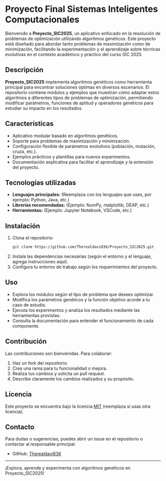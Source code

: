 # Proyecto Final Sistemas Inteligentes Computacionales

Bienvenido a **Proyecto_SIC2025**, un aplicativo enfocado en la resolución de problemas de optimización utilizando algoritmos genéticos. Este proyecto está diseñado para abordar tanto problemas de maximización como de minimización, facilitando la experimentación y el aprendizaje sobre técnicas evolutivas en el contexto académico y práctico del curso SIC 2025.

## Descripción

**Proyecto_SIC2025** implementa algoritmos genéticos como herramienta principal para encontrar soluciones óptimas en diversos escenarios. El repositorio contiene módulos y ejemplos que muestran cómo adaptar estos algoritmos a diferentes tipos de problemas de optimización, permitiendo modificar parámetros, funciones de aptitud y operadores genéticos para estudiar su impacto en los resultados.

## Características

- Aplicativo modular basado en algoritmos genéticos.
- Soporte para problemas de maximización y minimización.
- Configuración flexible de parámetros evolutivos (población, mutación, cruza, etc.).
- Ejemplos prácticos y plantillas para nuevos experimentos.
- Documentación explicativa para facilitar el aprendizaje y la extensión del proyecto.

## Tecnologías utilizadas

- **Lenguajes principales:** (Reemplaza con los lenguajes que uses, por ejemplo: Python, Java, etc.)
- **Librerías recomendadas:** (Ejemplo: NumPy, matplotlib, DEAP, etc.)
- **Herramientas:** (Ejemplo: Jupyter Notebook, VSCode, etc.)

## Instalación

1. Clona el repositorio:
   ```bash
   git clone https://github.com/Therealdavi836/Proyecto_SIC2025.git
   ```
2. Instala las dependencias necesarias (según el entorno y el lenguaje, agrega instrucciones aquí).
3. Configura tu entorno de trabajo según los requerimientos del proyecto.

## Uso

- Explora los módulos según el tipo de problema que desees optimizar.
- Modifica los parámetros genéticos y la función objetivo acorde a tu caso de estudio.
- Ejecuta los experimentos y analiza los resultados mediante las herramientas provistas.
- Consulta la documentación para entender el funcionamiento de cada componente.

## Contribución

Las contribuciones son bienvenidas. Para colaborar:

1. Haz un fork del repositorio.
2. Crea una rama para tu funcionalidad o mejora.
3. Realiza tus cambios y solicita un pull request.
4. Describe claramente los cambios realizados y su propósito.

## Licencia

Este proyecto se encuentra bajo la licencia [MIT](LICENSE) (reemplaza si usas otra licencia).

## Contacto

Para dudas o sugerencias, puedes abrir un issue en el repositorio o contactar al responsable principal:

- GitHub: [Therealdavi836](https://github.com/Therealdavi836)

---

¡Explora, aprende y experimenta con algoritmos genéticos en Proyecto_SIC2025!
